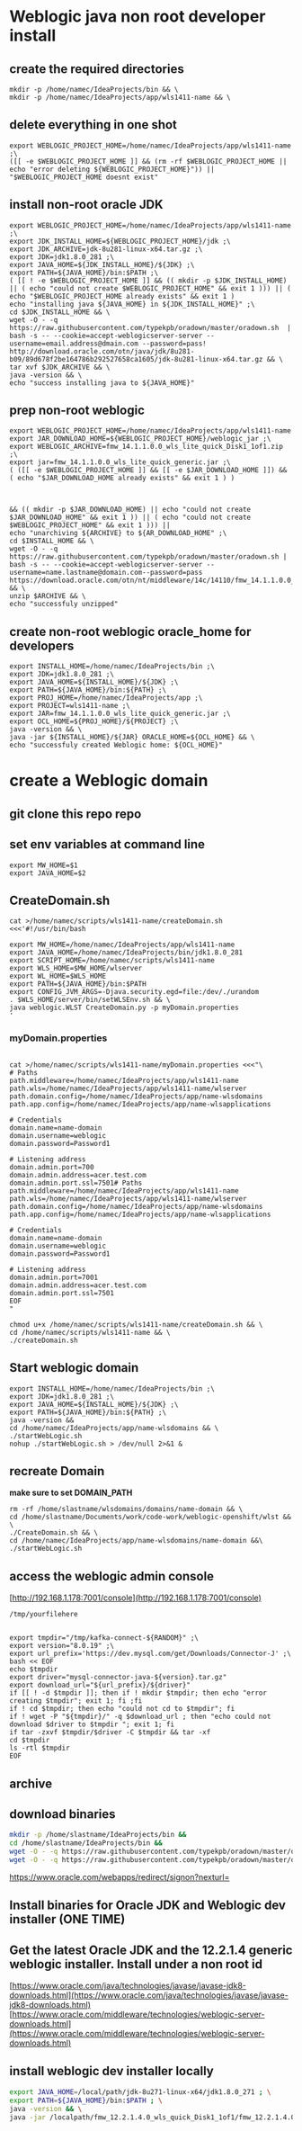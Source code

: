 # Weblogic java non root developer install


## create the required directories
```bash=
mkdir -p /home/namec/IdeaProjects/bin && \
mkdir -p /home/namec/IdeaProjects/app/wls1411-name && \
```
## delete everything in one shot
```bash=
export WEBLOGIC_PROJECT_HOME=/home/namec/IdeaProjects/app/wls1411-name ;\
([[ -e $WEBLOGIC_PROJECT_HOME ]] && (rm -rf $WEBLOGIC_PROJECT_HOME || echo "error deleting ${WEBLOGIC_PROJECT_HOME}")) || "$WEBLOGIC_PROJECT_HOME doesnt exist"
```

## install non-root oracle JDK
```bash=
export WEBLOGIC_PROJECT_HOME=/home/namec/IdeaProjects/app/wls1411-name ;\
export JDK_INSTALL_HOME=${WEBLOGIC_PROJECT_HOME}/jdk ;\
export JDK_ARCHIVE=jdk-8u281-linux-x64.tar.gz ;\
export JDK=jdk1.8.0_281 ;\
export JAVA_HOME=${JDK_INSTALL_HOME}/${JDK} ;\
export PATH=${JAVA_HOME}/bin:$PATH ;\
( [[ ! -e $WEBLOGIC_PROJECT_HOME ]] && (( mkdir -p $JDK_INSTALL_HOME) || ( echo "could not create $WEBLOGIC_PROJECT_HOME" && exit 1 ))) || ( echo "$WEBLOGIC_PROJECT_HOME already exists" && exit 1 )
echo "installing java ${JAVA_HOME} in ${JDK_INSTALL_HOME}" ;\
cd $JDK_INSTALL_HOME && \
wget -O - -q https://raw.githubusercontent.com/typekpb/oradown/master/oradown.sh  | bash -s -- --cookie=accept-weblogicserver-server --username=email.address@dmain.com --password=pass! http://download.oracle.com/otn/java/jdk/8u281-b09/89d678f2be164786b292527658ca1605/jdk-8u281-linux-x64.tar.gz && \
tar xvf $JDK_ARCHIVE && \
java -version && \
echo "success installing java to ${JAVA_HOME}"
```

## prep non-root weblogic
```bash=
export WEBLOGIC_PROJECT_HOME=/home/namec/IdeaProjects/app/wls1411-name
export JAR_DOWNLOAD_HOME=${WEBLOGIC_PROJECT_HOME}/weblogic_jar ;\
export WEBLOGIC_ARCHIVE=fmw_14.1.1.0.0_wls_lite_quick_Disk1_1of1.zip ;\
export jar=fmw_14.1.1.0.0_wls_lite_quick_generic.jar ;\
( ([[ -e $WEBLOGIC_PROJECT_HOME ]] && [[ -e $JAR_DOWNLOAD_HOME ]]) && ( echo "$JAR_DOWNLOAD_HOME already exists" && exit 1 ) )



&& (( mkdir -p $JAR_DOWNLOAD_HOME) || echo "could not create $JAR_DOWNLOAD_HOME" && exit 1 )) || ( echo "could not create $WEBLOGIC_PROJECT_HOME" && exit 1 ))) ||
echo "unarchiving ${ARCHIVE} to ${AR_DOWNLOAD_HOME" ;\
cd $INSTALL_HOME && \
wget -O - -q https://raw.githubusercontent.com/typekpb/oradown/master/oradown.sh | bash -s -- --cookie=accept-weblogicserver-server --username=name.lastname@domain.com--password=pass https://download.oracle.com/otn/nt/middleware/14c/14110/fmw_14.1.1.0.0_wls_lite_quick_Disk1_1of1.zip && \
unzip $ARCHIVE && \
echo "successfuly unzipped"
```
## create non-root weblogic oracle_home for developers
```bash=
export INSTALL_HOME=/home/namec/IdeaProjects/bin ;\
export JDK=jdk1.8.0_281 ;\
export JAVA_HOME=${INSTALL_HOME}/${JDK} ;\
export PATH=${JAVA_HOME}/bin:${PATH} ;\
export PROJ_HOME=/home/namec/IdeaProjects/app ;\
export PROJECT=wls1411-name ;\
export JAR=fmw_14.1.1.0.0_wls_lite_quick_generic.jar ;\
export OCL_HOME=${PROJ_HOME}/${PROJECT} ;\
java -version && \
java -jar ${INSTALL_HOME}/${JAR} ORACLE_HOME=${OCL_HOME} && \
echo "successfuly created Weblogic home: ${OCL_HOME}"
```
# create a Weblogic domain

## git clone this repo repo

## set env variables at command line
```bash=
export MW_HOME=$1
export JAVA_HOME=$2
```

## CreateDomain.sh

```bash=
cat >/home/namec/scripts/wls1411-name/createDomain.sh <<<'#!/usr/bin/bash

export MW_HOME=/home/namec/IdeaProjects/app/wls1411-name
export JAVA_HOME=/home/namec/IdeaProjects/bin/jdk1.8.0_281
export SCRIPT_HOME=/home/namec/scripts/wls1411-name
export WLS_HOME=$MW_HOME/wlserver
export WL_HOME=$WLS_HOME
export PATH=${JAVA_HOME}/bin:$PATH
export CONFIG_JVM_ARGS=-Djava.security.egd=file:/dev/./urandom
. $WLS_HOME/server/bin/setWLSEnv.sh && \
java weblogic.WLST CreateDomain.py -p myDomain.properties
'
```
### myDomain.properties
```bash=

cat >/home/namec/scripts/wls1411-name/myDomain.properties <<<"\
# Paths
path.middleware=/home/namec/IdeaProjects/app/wls1411-name
path.wls=/home/namec/IdeaProjects/app/wls1411-name/wlserver
path.domain.config=/home/namec/IdeaProjects/app/name-wlsdomains
path.app.config=/home/namec/IdeaProjects/app/name-wlsapplications

# Credentials
domain.name=name-domain
domain.username=weblogic
domain.password=Password1

# Listening address
domain.admin.port=700
domain.admin.address=acer.test.com
domain.admin.port.ssl=7501# Paths
path.middleware=/home/namec/IdeaProjects/app/wls1411-name
path.wls=/home/namec/IdeaProjects/app/wls1411-name/wlserver
path.domain.config=/home/namec/IdeaProjects/app/name-wlsdomains
path.app.config=/home/namec/IdeaProjects/app/name-wlsapplications

# Credentials
domain.name=name-domain
domain.username=weblogic
domain.password=Password1

# Listening address
domain.admin.port=7001
domain.admin.address=acer.test.com
domain.admin.port.ssl=7501
EOF
"

chmod u+x /home/namec/scripts/wls1411-name/createDomain.sh && \
cd /home/namec/scripts/wls1411-name && \
./createDomain.sh
```

## Start weblogic domain
```bash=
export INSTALL_HOME=/home/namec/IdeaProjects/bin ;\
export JDK=jdk1.8.0_281 ;\
export JAVA_HOME=${INSTALL_HOME}/${JDK} ;\
export PATH=${JAVA_HOME}/bin:${PATH} ;\
java -version &&
cd /home/namec/IdeaProjects/app/name-wlsdomains && \
./startWebLogic.sh
nohup ./startWebLogic.sh > /dev/null 2>&1 &
```

## recreate Domain

**make sure to set DOMAIN_PATH**

```bash=
rm -rf /home/slastname/wlsdomains/domains/name-domain && \
cd /home/slastname/Documents/work/code-work/weblogic-openshift/wlst && \
./CreateDomain.sh && \
cd /home/namec/IdeaProjects/app/name-wlsdomains/name-domain &&\
./startWebLogic.sh
```

## access the weblogic admin console

[http://192.168.1.178:7001/console](http://192.168.1.178:7001/console)

```bash=
/tmp/yourfilehere


export tmpdir="/tmp/kafka-connect-${RANDOM}" ;\
export version="8.0.19" ;\
export url_prefix='https://dev.mysql.com/get/Downloads/Connector-J' ;\
bash << EOF
echo $tmpdir
export driver="mysql-connector-java-${version}.tar.gz"
export download_url="${url_prefix}/${driver}"
if [[ ! -d $tmpdir ]]; then if ! mkdir $tmpdir; then echo "error creating $tmpdir"; exit 1; fi ;fi
if ! cd $tmpdir; then echo "could not cd to $tmpdir"; fi
if ! wget -P "${tmpdir}/" -q $download_url ; then "echo could not download $driver to $tmpdir "; exit 1; fi
if tar -zxvf $tmpdir/$driver -C $tmpdir && tar -xf
cd $tmpdir
ls -rtl $tmpdir
EOF
```















## archive
## download binaries
```bash
mkdir -p /home/slastname/IdeaProjects/bin &&
cd /home/slastname/IdeaProjects/bin &&
wget -O - -q https://raw.githubusercontent.com/typekpb/oradown/master/oradown.sh  | bash -s -- --cookie=accept-weblogicserver-server --username=name.lastname@domain.com--password=pass http://download.oracle.com/otn/nt/middleware/12c/122140/fmw_12.2.1.4.0_wls_lite_Disk1_1of1.zip &&
wget -O - -q https://raw.githubusercontent.com/typekpb/oradown/master/oradown.sh  | bash -s -- --cookie=accept-weblogicserver-server --username=name.lastname@domain.com--password=pass http://download.oracle.com/otn/java/jdk/8u281-b09/89d678f2be164786b292527658ca1605/jdk-8u281-linux-x64.tar.gz
```
https://www.oracle.com/webapps/redirect/signon?nexturl=



## Install binaries for Oracle JDK and Weblogic dev installer (ONE TIME)

## Get the latest Oracle JDK and the 12.2.1.4 generic weblogic installer. Install under a non root id
[https://www.oracle.com/java/technologies/javase/javase-jdk8-downloads.html](https://www.oracle.com/java/technologies/javase/javase-jdk8-downloads.html)
[https://www.oracle.com/middleware/technologies/weblogic-server-downloads.html](https://www.oracle.com/middleware/technologies/weblogic-server-downloads.html)

## install weblogic dev installer locally

```bash
export JAVA_HOME=/local/path/jdk-8u271-linux-x64/jdk1.8.0_271 ; \
export PATH=${JAVA_HOME}/bin:$PATH ; \
java -version && \
java -jar /localpath/fmw_12.2.1.4.0_wls_quick_Disk1_1of1/fmw_12.2.1.4.0_wls_quick.jar ORACLE_HOME=/local/path/wls1221
```